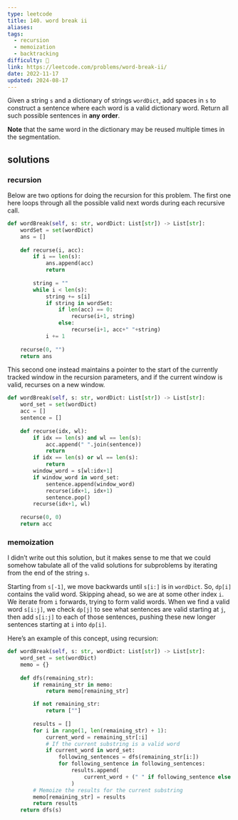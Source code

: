 ```yaml
---
type: leetcode
title: 140. word break ii
aliases: 
tags:
  - recursion
  - memoization
  - backtracking
difficulty: 🔴
link: https://leetcode.com/problems/word-break-ii/
date: 2022-11-17
updated: 2024-08-17
---
```


Given a string `s` and a dictionary of strings `wordDict`, add spaces in `s` to construct a sentence where each word is a valid dictionary word. Return all such possible sentences in **any order**.

**Note** that the same word in the dictionary may be reused multiple times in the segmentation.

## solutions

### recursion

Below are two options for doing the recursion for this problem. The first one here loops through all the possible valid next words during each recursive call.

```python
def wordBreak(self, s: str, wordDict: List[str]) -> List[str]:
	wordSet = set(wordDict)
	ans = []
	
	def recurse(i, acc):
		if i == len(s):
			ans.append(acc)
			return
	
		string = ""
		while i < len(s):
			string += s[i]
			if string in wordSet:
				if len(acc) == 0:
					recurse(i+1, string)
				else:
					recurse(i+1, acc+" "+string)
			i += 1
	
	recurse(0, "")
	return ans
```

This second one instead maintains a pointer to the start of the currently tracked window in the recursion parameters, and if the current window is valid, recurses on a new window.

```python
def wordBreak(self, s: str, wordDict: List[str]) -> List[str]:
	word_set = set(wordDict)
	acc = []
	sentence = []
	  
	def recurse(idx, wl):
		if idx == len(s) and wl == len(s):
			acc.append(" ".join(sentence))
			return
		if idx == len(s) or wl == len(s):
			return
		window_word = s[wl:idx+1]
		if window_word in word_set:
			sentence.append(window_word)
			recurse(idx+1, idx+1)
			sentence.pop()
		recurse(idx+1, wl)
	  
	recurse(0, 0)
	return acc
```

### memoization

I didn’t write out this solution, but it makes sense to me that we could somehow tabulate all of the valid solutions for subproblems by iterating from the end of the string `s`.

Starting from `s[-1]`, we move backwards until `s[i:]` is in `wordDict`. So, `dp[i]` contains the valid word. Skipping ahead, so we are at some other index `i`. We iterate from `i` forwards, trying to form valid words. When we find a valid word `s[i:j]`, we check `dp[j]` to see what sentences are valid starting at `j`, then add `s[i:j]` to each of those sentences, pushing these new longer sentences starting at `i` into `dp[i]`.

Here’s an example of this concept, using recursion:

```python
def wordBreak(self, s: str, wordDict: List[str]) -> List[str]:
	word_set = set(wordDict)
	memo = {}
	  
	def dfs(remaining_str):
		if remaining_str in memo:
			return memo[remaining_str]

		if not remaining_str:
			return [""]
		  
		results = []
		for i in range(1, len(remaining_str) + 1):
			current_word = remaining_str[:i]
			# If the current substring is a valid word
			if current_word in word_set:
				following_sentences = dfs(remaining_str[i:])
				for following_sentence in following_sentences:
					results.append(
						current_word + (" " if following_sentence else "") + following_sentence
					)
		# Memoize the results for the current substring
		memo[remaining_str] = results
		return results
	return dfs(s)
```
